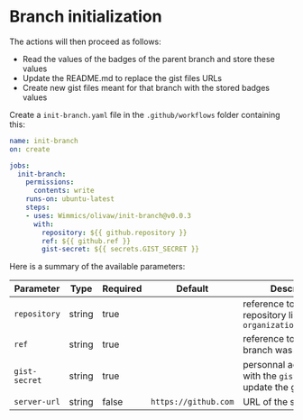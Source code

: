 # Branch initialization

The actions will then proceed as follows:

* Read the values of the badges of the parent branch and store these values
* Update the README.md to replace the gist files URLs
* Create new gist files meant for that branch with the stored badges values

Create a `init-branch.yaml` file in the `.github/workflows` folder containing this:

```yaml
name: init-branch
on: create

jobs:
  init-branch:
    permissions:
      contents: write
    runs-on: ubuntu-latest
    steps:
    - uses: Wimmics/olivaw/init-branch@v0.0.3
      with:
        repository: ${{ github.repository }}
        ref: ${{ github.ref }}
        gist-secret: ${{ secrets.GIST_SECRET }}
```

Here is a summary of the available parameters:

|Parameter|Type|Required|Default|Description|Example|
|---------|----|--------|-------|-----------|-------|
|`repository`|string|true||reference to the repository like `organization/repository`|`${{ github.repository }}`|
|`ref`|string|true||reference to which branch was pushed|`${{ github.ref }}`|
|`gist-secret`|string|true||personnal access token with the `gist` scope to update the gist files|`${{ secrets.GIST_SECRET }}`|
|`server-url`|string|false|`https://github.com`|URL of the server|`https://github.com`|